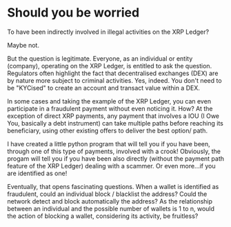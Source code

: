 # Should you be worried #

To have been indirectly involved in illegal activities on the XRP Ledger? 

Maybe not.

But the question is legitimate. Everyone, as an individual or entity (company), operating on the XRP Ledger, is entitled to ask the question. Regulators often highlight the fact that decentralised exchanges (DEX) are by nature more subject to criminal activities. Yes, indeed. You don't need to be "KYCised" to create an account and transact value within a DEX. 

In some cases and taking the example of the XRP Ledger, you can even participate in a fraudulent payment without even noticing it. How? At the exception of direct XRP payments, any payment that involves a IOU (I Owe You, basically a debt instrument) can take multiple paths before reaching its beneficiary, using other existing offers to deliver the best option/ path. 

I have created a little python program that will tell you if you have been, through one of this type of payments, involved with a crook! Obviously, the progam will tell you if you have been also directly (without the payment path feature of the XRP Ledger) dealing with a scammer. Or even more...if you are identified as one!

Eventually, that opens fascinating questions. When a wallet is identified as fraudulent, could an individual block / blacklist the address? Could the network detect and block automatically the address? As the relationship between an individual and the possible number of wallets is 1 to n, would the action of blocking a wallet, considering its activity, be fruitless? 
